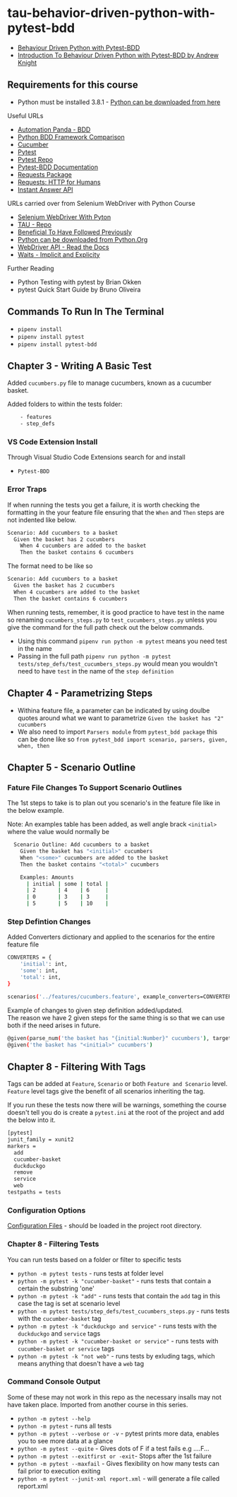 # tau-behavior-driven-python-with-pytest-bdd

- [Behaviour Driven Python with Pytest-BDD](https://testautomationu.applitools.com/behavior-driven-python-with-pytest-bdd/)  
- [Introduction To Behaviour Driven Python with Pytest-BDD by Andrew Knight](https://testautomationu.applitools.com/pytest-tutorial/)

## Requirements for this course

- Python must be installed 3.8.1 - [Python can be downloaded from here](https://www.python.org/downloads/)

Useful URLs

- [Automation Panda - BDD](https://automationpanda.com/bdd/)
- [Python BDD Framework Comparison](https://automationpanda.com/2019/04/02/python-bdd-framework-comparison/)
- [Cucumber](https://cucumber.io/)
- [Pytest](https://docs.pytest.org/en/latest/)
- [Pytest Repo](https://github.com/pytest-dev/pytest-bdd)
- [Pytest-BDD Documentation](https://pytest-bdd.readthedocs.io/en/stable/)
- [Requests Package](https://docs.python.requests.org/)
- [Requests: HTTP for Humans](https://requests.readthedocs.io/en/master/)
- [Instant Answer API](https://duckduckgo.com/api)

URLs carried over from Selenium WebDriver with Python Course

- [Selenium WebDriver With Pyton](https://testautomationu.applitools.com/selenium-webdriver-python-tutorial/)
- [TAU - Repo](https://github.com/AndyLPK247/tau-intro-selenium-py)
- [Beneficial To Have Followed Previously](https://testautomationu.applitools.com/python-tutorial/)
- [Python can be downloaded from Python.Org](https://www.python.org/downloads/)
- [WebDriver API - Read the Docs](https://selenium-python.readthedocs.io/api.html)
- [Waits - Implicit and Explicity](https://selenium-python.readthedocs.io/waits.html)

Further Reading

- Python Testing with pytest by Brian Okken
- pytest Quick Start Guide by Bruno Oliveira

## Commands To Run In The Terminal

- `pipenv install`
- `pipenv install pytest`
- `pipenv install pytest-bdd`

## Chapter 3 - Writing A Basic Test

Added `cucumbers.py` file to manage cucumbers, known as a cucumber basket.

Added folders to within the tests folder:

```bash
    - features
    - step_defs
```

### VS Code Extension Install

Through Visual Studio Code Extensions search for and install

- `Pytest-BDD`

### Error Traps

If when running the tests you get a failure, it is worth checking the formatting in the your feature file ensuring that the `When` and `Then` steps are not indented like below.

```bash
Scenario: Add cucumbers to a basket
  Given the basket has 2 cucumbers
    When 4 cucumbers are added to the basket
    Then the basket contains 6 cucumbers
```

The format need to be like so

```bash
Scenario: Add cucumbers to a basket
  Given the basket has 2 cucumbers
  When 4 cucumbers are added to the basket
  Then the basket contains 6 cucumbers
```

When running tests, remember, it is good practice to have test in the name so renaming `cucumbers_steps.py` to `test_cucumbers_steps.py` unless you give the command for the full path check out the below commands.

- Using this command `pipenv run python -m pytest` means you need test in the name
- Passing in the full path `pipenv run python -m pytest tests/step_defs/test_cucumbers_steps.py` would mean you wouldn't need to have `test` in the name of the `step definition`

## Chapter 4 - Parametrizing Steps

- Withina feature file, a parameter can be indicated by using doulbe quotes around what we want to parametrize `Given the basket has "2" cucumbers`
- We also need to import `Parsers module` from `pytest_bdd package` this can be done like so `from pytest_bdd import scenario, parsers, given, when, then`

## Chapter 5 - Scenario Outline

### Fature File Changes To Support Scenario Outlines

The 1st steps to take is to plan out you scenario's in the feature file like in the below example.

Note: An examples table has been added, as well angle brack `<initial>` where the value would normally be

```bash
  Scenario Outline: Add cucumbers to a basket
    Given the basket has "<initial>" cucumbers
    When "<some>" cucumbers are added to the basket
    Then the basket contains "<total>" cucumbers

    Examples: Amounts
      | initial | some | total |
      | 2       | 4    | 6     |
      | 0       | 3    | 3     |
      | 5       | 5    | 10    |
```

### Step Defintion Changes

Added Converters dictionary and applied to the scenarios for the entire feature file

```bash
CONVERTERS = {
    'initial': int,
    'some': int,
    'total': int,
}

scenarios('../features/cucumbers.feature', example_converters=CONVERTERS)
```

Example of changes to given step definition added/updated.  
The reason we have 2 given steps for the same thing is so that we can use both if the need arises in future.

```bash
@given(parse_num('the basket has "{initial:Number}" cucumbers'), target_fixture='basket')
@given('the basket has "<initial>" cucumbers')
```

## Chapter 8 - Filtering With Tags

Tags can be added at `Feature`, `Scenario` or both `Feature and Scenario` level.
`Feature` level tags give the benefit of all scenarios inheriting the tag.

If you run these the tests now there will be warnings, something the course doesn't tell you do is create a `pytest.ini` at
the root of the project and add the below into it.

```bash
[pytest]
junit_family = xunit2
markers =
  add
  cucumber-basket
  duckduckgo
  remove
  service
  web
testpaths = tests
```

### Configuration Options

[Configuration Files](https://docs.pytest.org/en/latest/customize.html) - should be loaded in the project root directory.

### Chapter 8 - Filtering Tests

You can run tests based on a folder or filter to specific tests

- `python -m pytest tests` - runs tests at folder level
- `python -m pytest -k "cucumber-basket"` - runs tests that contain a certain the substring 'one'
- `python -m pytest -k "add"` - runs tests that contain the `add` tag in this case the tag is set at scenario level
- `python -m pytest tests/step_defs/test_cucumbers_steps.py` - runs tests with the `cucumber-basket` tag
- `python -m pytest -k "duckduckgo and service"` - runs tests with the `duckduckgo` and `service` tags
- `python -m pytest -k "cucumber-basket or service"` - runs tests with `cucumber-basket or service` tags
- `python -m pytest -k "not web"` - runs tests by exluding tags, which means anything that doesn't have a `web` tag

### Command Console Output

Some of these may not work in this repo as the necessary insalls may not have taken place.  Imported from another course in this series.

- `python -m pytest --help`
- `python -m pytest` - runs all tests
- `python -m pytest --verbose or -v` - pytest prints more data, enables you to see more data at a glance
- `python -m pytest --quite` - Gives dots of F if a test fails e.g ....F...
- `python -m pytest --exitfirst or -exit`- Stops after the 1st failure
- `python -m pytest --maxfail` - Gives flexibility on how many tests can fail prior to execution exiting
- `python -m pytest --junit-xml report.xml` - will generate a file called report.xml
